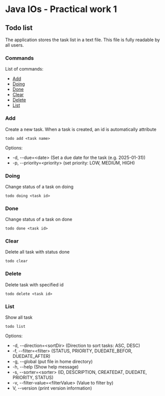 # Java IOs - Practical work 1

## Todo list
The application stores the task list in a text file. This file is fully readable by all users.

### Commands

List of commands:

- [Add](#add)
- [Doing](#doing)
- [Done](#done)
- [Clear](#clear)
- [Delete](#delete)
- [List](#list)


### Add
Create a new task. When a task is created, an id is automatically attribute

``todo add <task name>``

Options:

- -d, --due=\<date> (Set a due date for the task (e.g. 2025-01-31))
- -p, --priority=\<priority> (set priority: LOW, MEDIUM, HIGH)

### Doing
Change status of a task on doing

``todo doing <task id>``

### Done
Change status of a task on done 

``todo done <task id>``

### Clear
Delete all task with status done

``todo clear``

### Delete
Delete task with specified id

``todo delete <task id>``


### List
Show all task

``todo list``

Options:

- -d, --direction=\<sortDir> (Direction to sort tasks: ASC, DESC) 
- -f, --filter=\<filter> (STATUS, PRIORITY, DUEDATE_BEFOR, DUEDATE_AFTER)
- -g, --global (put file in home directory)
- -h, --help (Show help message)
- -s, --sorter=\<sorter> (ID, DESCRIPTION, CREATEDAT, DUEDATE, PRIORITY, STATUS)
- -v, --filter-value=\<filterValue> (Value to filter by)
- V, --version (print version information)




